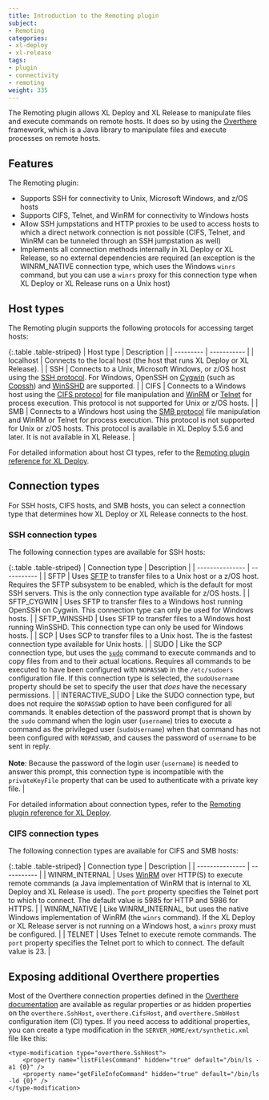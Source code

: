 ```yaml
---
title: Introduction to the Remoting plugin
subject:
- Remoting
categories:
- xl-deploy
- xl-release
tags:
- plugin
- connectivity
- remoting
weight: 335
---
```


The Remoting plugin allows XL Deploy and XL Release to manipulate files and execute commands on remote hosts. It does so by using the [Overthere](https://github.com/xebialabs/overthere) framework, which is a Java library to manipulate files and execute processes on remote hosts.

## Features

The Remoting plugin:

* Supports SSH for connectivity to Unix, Microsoft Windows, and z/OS hosts
* Supports CIFS, Telnet, and WinRM for connectivity to Windows hosts
* Allow SSH jumpstations and HTTP proxies to be used to access hosts to which a direct network connection is not possible (CIFS, Telnet, and WinRM can be tunneled through an SSH jumpstation as well)
* Implements all connection methods internally in XL Deploy or XL Release, so no external dependencies are required (an exception is the WINRM_NATIVE connection type, which uses the Windows `winrs` command, but you can use a `winrs` proxy for this connection type when XL Deploy or XL Release runs on a Unix host)

## Host types

The Remoting plugin supports the following protocols for accessing target hosts:

{:.table .table-striped}
| Host type | Description |
| --------- | ----------- |
| localhost | Connects to the local host (the host that runs XL Deploy or XL Release). |
| SSH | Connects to a Unix, Microsoft Windows, or z/OS host using the [SSH protocol](http://en.wikipedia.org/wiki/Secure_Shell). For Windows, OpenSSH on [Cygwin](http://www.cygwin.com) (such as [Copssh](https://www.itefix.no/i2/copssh)) and [WinSSHD](http://www.bitvise.com/winsshd) are supported. |
| CIFS | Connects to a Windows host using the [CIFS protocol](http://en.wikipedia.org/wiki/Server_Message_Block) for file manipulation and [WinRM](http://en.wikipedia.org/wiki/WS-Management) or [Telnet](http://en.wikipedia.org/wiki/Telnet) for process execution. This protocol is not supported for Unix or z/OS hosts. |
| SMB | Connects to a Windows host using the [SMB protocol](http://en.wikipedia.org/wiki/Server_Message_Block) file manipulation and WinRM or Telnet for process execution. This protocol is not supported for Unix or z/OS hosts. This protocol is available in XL Deploy 5.5.6 and later. It is not available in XL Release. |

For detailed information about host CI types, refer to the [Remoting plugin reference for XL Deploy](/xl-deploy/latest/remotingPluginManual.html).

## Connection types

For SSH hosts, CIFS hosts, and SMB hosts, you can select a connection type that determines how XL Deploy or XL Release connects to the host.

### SSH connection types

The following connection types are available for SSH hosts:

{:.table .table-striped}
| Connection type | Description |
| --------------- | ----------- |
| SFTP | Uses [SFTP](http://en.wikipedia.org/wiki/SSH_File_Transfer_Protocol) to transfer files to a Unix host or a z/OS host. Requires the SFTP subsystem to be enabled, which is the default for most SSH servers. This is the only connection type available for z/OS hosts. |
| SFTP_CYGWIN | Uses SFTP to transfer files to a Windows host running OpenSSH on Cygwin. This connection type can only be used for Windows hosts. |
| SFTP_WINSSHD | Uses SFTP to transfer files to a Windows host running WinSSHD. This connection type can only be used for Windows hosts. |
| SCP | Uses SCP to transfer files to a Unix host. The is the fastest connection type available for Unix hosts. |
| SUDO | Like the SCP connection type, but uses the [`sudo`](http://en.wikipedia.org/wiki/Sudo) command to execute commands and to copy files from and to their actual locations. Requires all commands to be executed to have been configured with `NOPASSWD` in the `/etc/sudoers` configuration file. If this connection type is selected, the `sudoUsername` property should be set to specify the user that _does_ have the necessary permissions. |
| INTERACTIVE_SUDO | Like the SUDO connection type, but does not require the `NOPASSWD` option to have been configured for all commands. It enables detection of the password prompt that is shown by the `sudo` command when the login user (`username`) tries to execute a command as the privileged user (`sudoUsername`) when that command has not been configured with `NOPASSWD`, and causes the password of `username` to be sent in reply.<br /><br />**Note**: Because the password of the login user (`username`) is needed to answer this prompt, this connection type is incompatible with the `privateKeyFile` property that can be used to authenticate with a private key file. |

For detailed information about connection types, refer to the [Remoting plugin reference for XL Deploy](/xl-deploy/latest/remotingPluginManual.html).

### CIFS connection types

The following connection types are available for CIFS and SMB hosts:

{:.table .table-striped}
| Connection type | Description |
| --------------- | ----------- |
| WINRM_INTERNAL | Uses <a href="http://msdn.microsoft.com/en-us/library/windows/desktop/aa384426(v=vs.85).aspx">WinRM</a> over HTTP(S) to execute remote commands (a Java implementation of WinRM that is internal to XL Deploy and XL Release is used). The `port` property specifies the Telnet port to which to connect. The default value is 5985 for HTTP and 5986 for HTTPS. |
| WINRM_NATIVE | Like WINRM_INTERNAL, but uses the native Windows implementation of WinRM (the `winrs` command). If the XL Deploy or XL Release server is not running on a Windows host, a `winrs` proxy must be configured. |
| TELNET | Uses Telnet to execute remote commands. The `port` property specifies the Telnet port to which to connect. The default value is 23. |

## Exposing additional Overthere properties

Most of the Overthere connection properties defined in the [Overthere documentation](https://github.com/xebialabs/overthere/blob/master/README.md) are available as regular properties or as hidden properties on the `overthere.SshHost`, `overthere.CifsHost`, and `overthere.SmbHost` configuration item (CI) types. If you need access to additional properties, you can create a type modification in the `SERVER_HOME/ext/synthetic.xml` file like this:

    <type-modification type="overthere.SshHost">
        <property name="listFilesCommand" hidden="true" default="/bin/ls -a1 {0}" />
        <property name="getFileInfoCommand" hidden="true" default="/bin/ls -ld {0}" />
    </type-modification>
